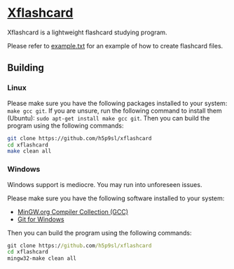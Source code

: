 # [Xflashcard](https://github.com/h5p9sl/xflashcard)

Xflashcard is a lightweight flashcard studying program.

Please refer to [example.txt](https://github.com/h5p9sl/xflashcard/blob/424d7addc11f0d47022731e9e7247aaae03bae8d/flashcards/example.txt) for an example of how to create flashcard files.

## Building
### Linux
Please make sure you have the following packages installed to your system:
`make gcc git`.
If you are unsure, run the following command to install them (Ubuntu):
`sudo apt-get install make gcc git`.
Then you can build the program using the following commands:
```sh
git clone https://github.com/h5p9sl/xflashcard
cd xflashcard
make clean all
```

### Windows
Windows support is mediocre. You may run into unforeseen issues.

Please make sure you have the following software installed to your system:
+ [MinGW.org Compiler Collection (GCC)](https://osdn.net/projects/mingw/downloads/68260/mingw-get-setup.exe/)
+ [Git for Windows](https://github.com/git-for-windows/git/releases/latest)

Then you can build the program using the following commands:
```bat
git clone https://github.com/h5p9sl/xflashcard
cd xflashcard
mingw32-make clean all
```
